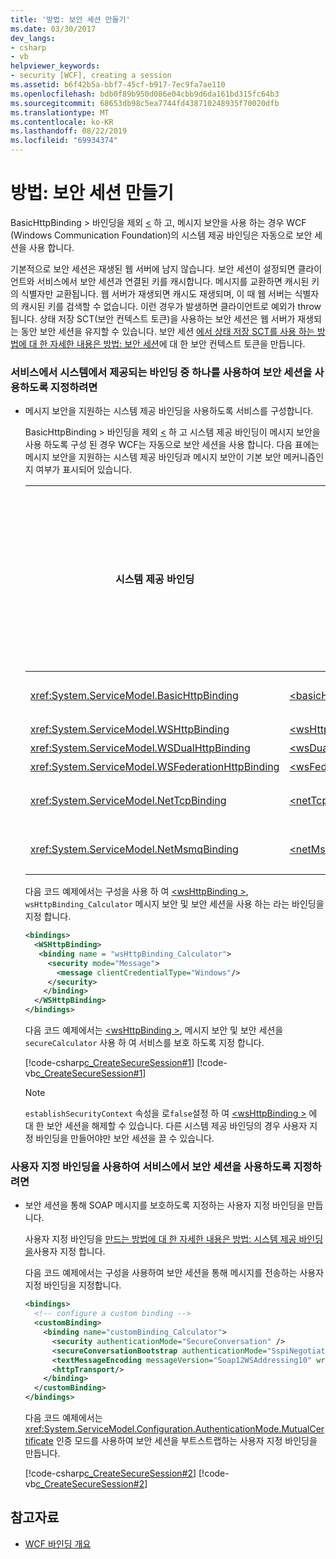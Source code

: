 ```yaml
---
title: '방법: 보안 세션 만들기'
ms.date: 03/30/2017
dev_langs:
- csharp
- vb
helpviewer_keywords:
- security [WCF], creating a session
ms.assetid: b6f42b5a-bbf7-45cf-b917-7ec9fa7ae110
ms.openlocfilehash: bdb0f89b950d086e04cbb9d6da161bd315fc64b3
ms.sourcegitcommit: 68653db98c5ea7744fd438710248935f70020dfb
ms.translationtype: MT
ms.contentlocale: ko-KR
ms.lasthandoff: 08/22/2019
ms.locfileid: "69934374"
---
```

# <a name="how-to-create-a-secure-session"></a>방법: 보안 세션 만들기
BasicHttpBinding > 바인딩을 제외 [ \<](../../../../docs/framework/configure-apps/file-schema/wcf/basichttpbinding.md) 하 고, 메시지 보안을 사용 하는 경우 WCF (Windows Communication Foundation)의 시스템 제공 바인딩은 자동으로 보안 세션을 사용 합니다.  
  
 기본적으로 보안 세션은 재생된 웹 서버에 남지 않습니다. 보안 세션이 설정되면 클라이언트와 서비스에서 보안 세션과 연결된 키를 캐시합니다. 메시지를 교환하면 캐시된 키의 식별자만 교환됩니다. 웹 서버가 재생되면 캐시도 재생되며, 이 때 웹 서버는 식별자의 캐시된 키를 검색할 수 없습니다. 이런 경우가 발생하면 클라이언트로 예외가 throw됩니다. 상태 저장 SCT(보안 컨텍스트 토큰)을 사용하는 보안 세션은 웹 서버가 재생되는 동안 보안 세션을 유지할 수 있습니다. 보안 세션 [에서 상태 저장 SCT를 사용 하는 방법에 대 한 자세한 내용은 방법: 보안 세션](../../../../docs/framework/wcf/feature-details/how-to-create-a-security-context-token-for-a-secure-session.md)에 대 한 보안 컨텍스트 토큰을 만듭니다.  
  
### <a name="to-specify-that-a-service-uses-secure-sessions-by-using-one-of-the-system-provided-bindings"></a>서비스에서 시스템에서 제공되는 바인딩 중 하나를 사용하여 보안 세션을 사용하도록 지정하려면  
  
- 메시지 보안을 지원하는 시스템 제공 바인딩을 사용하도록 서비스를 구성합니다.  
  
     BasicHttpBinding > 바인딩을 제외 [ \<](../../../../docs/framework/configure-apps/file-schema/wcf/basichttpbinding.md) 하 고 시스템 제공 바인딩이 메시지 보안을 사용 하도록 구성 된 경우 WCF는 자동으로 보안 세션을 사용 합니다. 다음 표에는 메시지 보안을 지원하는 시스템 제공 바인딩과 메시지 보안이 기본 보안 메커니즘인지 여부가 표시되어 있습니다.  
  
    |시스템 제공 바인딩|구성 요소|기본적으로 메시지 보안 사용|  
    |------------------------------|---------------------------|------------------------------------|  
    |<xref:System.ServiceModel.BasicHttpBinding>|[\<basicHttpBinding>](../../../../docs/framework/configure-apps/file-schema/wcf/basichttpbinding.md)|아니요|  
    |<xref:System.ServiceModel.WSHttpBinding>|[\<wsHttpBinding>](../../../../docs/framework/configure-apps/file-schema/wcf/wshttpbinding.md)|예|  
    |<xref:System.ServiceModel.WSDualHttpBinding>|[\<wsDualHttpBinding>](../../../../docs/framework/configure-apps/file-schema/wcf/wsdualhttpbinding.md)|예|  
    |<xref:System.ServiceModel.WSFederationHttpBinding>|[\<wsFederationHttpBinding>](../../../../docs/framework/configure-apps/file-schema/wcf/wsfederationhttpbinding.md)|예|  
    |<xref:System.ServiceModel.NetTcpBinding>|[\<netTcpBinding>](../../../../docs/framework/configure-apps/file-schema/wcf/nettcpbinding.md)|아니요|  
    |<xref:System.ServiceModel.NetMsmqBinding>|[\<netMsmqBinding>](../../../../docs/framework/configure-apps/file-schema/wcf/netmsmqbinding.md)|아니요|  
  
     다음 코드 예제에서는 구성을 사용 하 여 [ \<wsHttpBinding >](../../../../docs/framework/configure-apps/file-schema/wcf/wshttpbinding.md), `wsHttpBinding_Calculator` 메시지 보안 및 보안 세션을 사용 하는 라는 바인딩을 지정 합니다.  
  
    ```xml  
    <bindings>  
      <WSHttpBinding>  
       <binding name = "wsHttpBinding_Calculator">  
         <security mode="Message">  
           <message clientCredentialType="Windows"/>  
         </security>  
        </binding>  
      </WSHttpBinding>  
    </bindings>  
    ```  
  
     다음 코드 예제에서는 [ \<wsHttpBinding >](../../../../docs/framework/configure-apps/file-schema/wcf/wshttpbinding.md), 메시지 보안 및 보안 세션을 `secureCalculator` 사용 하 여 서비스를 보호 하도록 지정 합니다.  
  
     [!code-csharp[c_CreateSecureSession#1](../../../../samples/snippets/csharp/VS_Snippets_CFX/c_createsecuresession/cs/secureservice.cs#1)]
     [!code-vb[c_CreateSecureSession#1](../../../../samples/snippets/visualbasic/VS_Snippets_CFX/c_createsecuresession/vb/secureservice.vb#1)]  
  
    > [!NOTE]
    > `establishSecurityContext` 속성을 로`false`설정 하 여 [ \<wsHttpBinding >](../../../../docs/framework/configure-apps/file-schema/wcf/wshttpbinding.md) 에 대 한 보안 세션을 해제할 수 있습니다. 다른 시스템 제공 바인딩의 경우 사용자 지정 바인딩을 만들어야만 보안 세션을 끌 수 있습니다.  
  
### <a name="to-specify-that-a-service-uses-secure-sessions-by-using-a-custom-binding"></a>사용자 지정 바인딩을 사용하여 서비스에서 보안 세션을 사용하도록 지정하려면  
  
- 보안 세션을 통해 SOAP 메시지를 보호하도록 지정하는 사용자 지정 바인딩을 만듭니다.  
  
     사용자 지정 바인딩을 [만드는 방법에 대 한 자세한 내용은 방법: 시스템 제공 바인딩을](../../../../docs/framework/wcf/extending/how-to-customize-a-system-provided-binding.md)사용자 지정 합니다.  
  
     다음 코드 예제에서는 구성을 사용하여 보안 세션을 통해 메시지를 전송하는 사용자 지정 바인딩을 지정합니다.  
  
    ```xml  
    <bindings>  
      <!-- configure a custom binding -->  
      <customBinding>  
        <binding name="customBinding_Calculator">  
          <security authenticationMode="SecureConversation" />  
          <secureConversationBootstrap authenticationMode="SspiNegotiated" />  
          <textMessageEncoding messageVersion="Soap12WSAddressing10" writeEncoding="utf-8"/>  
          <httpTransport/>  
        </binding>  
      </customBinding>  
    </bindings>  
    ```  
  
     다음 코드 예제에서는 <xref:System.ServiceModel.Configuration.AuthenticationMode.MutualCertificate> 인증 모드를 사용하여 보안 세션을 부트스트랩하는 사용자 지정 바인딩을 만듭니다.  
  
     [!code-csharp[c_CreateSecureSession#2](../../../../samples/snippets/csharp/VS_Snippets_CFX/c_createsecuresession/cs/secureservice.cs#2)]
     [!code-vb[c_CreateSecureSession#2](../../../../samples/snippets/visualbasic/VS_Snippets_CFX/c_createsecuresession/vb/secureservice.vb#2)]  
  
## <a name="see-also"></a>참고자료

- [WCF 바인딩 개요](../../../../docs/framework/wcf/bindings-overview.md)
